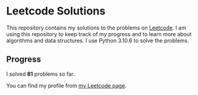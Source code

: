 # Leetcode Solutions

This repository contains my solutions to the problems on [Leetcode](https://leetcode.com/problemset/all/). I am using this repository to keep track of my progress and to learn more about algorithms and data structures. I use Python 3.10.6 to solve the problems.

## Progress

I solved **81** problems so far.

You can find my profile from [my Leetcode page](https://leetcode.com/taner_celikkiran/).
